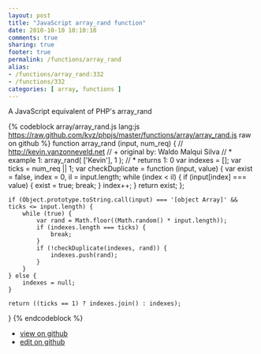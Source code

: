 ```yaml
---
layout: post
title: "JavaScript array_rand function"
date: 2010-10-10 10:10:10
comments: true
sharing: true
footer: true
permalink: /functions/array_rand
alias:
- /functions/array_rand:332
- /functions/332
categories: [ array, functions ]
---
```

A JavaScript equivalent of PHP's array_rand
<!-- more -->
{% codeblock array/array_rand.js lang:js https://raw.github.com/kvz/phpjs/master/functions/array/array_rand.js raw on github %}
function array_rand (input, num_req) {
    // http://kevin.vanzonneveld.net
    // +   original by: Waldo Malqui Silva
    // *     example 1: array_rand( ['Kevin'], 1 );
    // *     returns 1: 0
    var indexes = [];
    var ticks = num_req || 1;
    var checkDuplicate = function (input, value) {
        var exist = false,
            index = 0,
            il = input.length;
        while (index < il) {
            if (input[index] === value) {
                exist = true;
                break;
            }
            index++;
        }
        return exist;
    };

    if (Object.prototype.toString.call(input) === '[object Array]' && ticks <= input.length) {
        while (true) {
            var rand = Math.floor((Math.random() * input.length));
            if (indexes.length === ticks) {
                break;
            }
            if (!checkDuplicate(indexes, rand)) {
                indexes.push(rand);
            }
        }
    } else {
        indexes = null;
    }

    return ((ticks == 1) ? indexes.join() : indexes);
}
{% endcodeblock %}
<ul>
 <li><a href="https://github.com/kvz/phpjs/blob/master/functions/array/array_rand.js">view on github</a></li>
 <li><a href="https://github.com/kvz/phpjs/edit/master/functions/array/array_rand.js">edit on github</a></li>
</ul>
